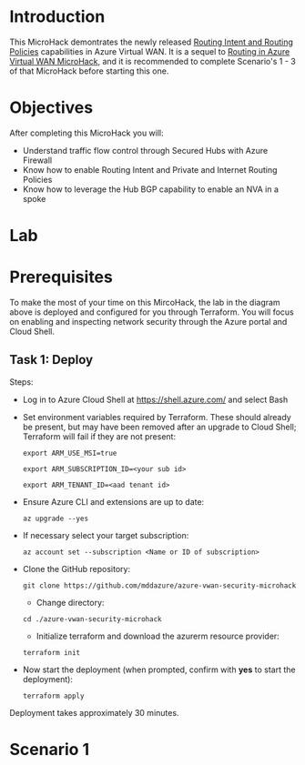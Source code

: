 # Introduction
This MicroHack demontrates the newly released [Routing Intent and Routing Policies](https://learn.microsoft.com/en-us/azure/virtual-wan/how-to-routing-policies) capabilities in Azure Virtual WAN. It is a sequel to [Routing in Azure Virtual WAN MicroHack](https://github.com/mddazure/azure-vwan-microhack), and it is recommended to complete Scenario's 1 - 3 of that MicroHack before starting this one.

# Objectives
After completing this MicroHack you will:
- Understand traffic flow control through Secured Hubs with Azure Firewall 
- Know how to enable Routing Intent and Private and Internet Routing Policies
- Know how to leverage the Hub BGP capability to enable an NVA in a spoke


# Lab

# Prerequisites
To make the most of your time on this MircoHack, the lab in the diagram above is deployed and configured for you through Terraform. You will focus on enabling and inspecting network security through the Azure portal and Cloud Shell.
## Task 1: Deploy
Steps:
- Log in to Azure Cloud Shell at https://shell.azure.com/ and select Bash
- Set environment variables required by Terraform. These should already be present, but may have been removed after an upgrade to Cloud Shell; Terraform will fail if they are not present:
  
  `export ARM_USE_MSI=true`
  
  `export ARM_SUBSCRIPTION_ID=<your sub id>`

  `export ARM_TENANT_ID=<aad tenant id>`

- Ensure Azure CLI and extensions are up to date:
  
  `az upgrade --yes`
  
- If necessary select your target subscription:
  
  `az account set --subscription <Name or ID of subscription>`
  
- Clone the  GitHub repository:
  
  `git clone https://github.com/mddazure/azure-vwan-security-microhack`
  
  - Change directory:
  
  `cd ./azure-vwan-security-microhack`
  - Initialize terraform and download the azurerm resource provider:

  `terraform init`

- Now start the deployment (when prompted, confirm with **yes** to start the deployment):
 
  `terraform apply`

Deployment takes approximately 30 minutes. 


# Scenario 1